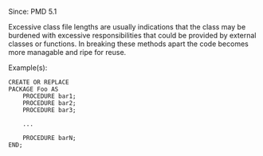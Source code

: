 Since: PMD 5.1

Excessive class file lengths are usually indications that the class may be burdened with excessive
responsibilities that could be provided by external classes or functions. In breaking these methods
apart the code becomes more managable and ripe for reuse.

Example(s):
```
CREATE OR REPLACE
PACKAGE Foo AS
    PROCEDURE bar1;
    PROCEDURE bar2;
    PROCEDURE bar3;

    ...

    PROCEDURE barN;
END;
```
